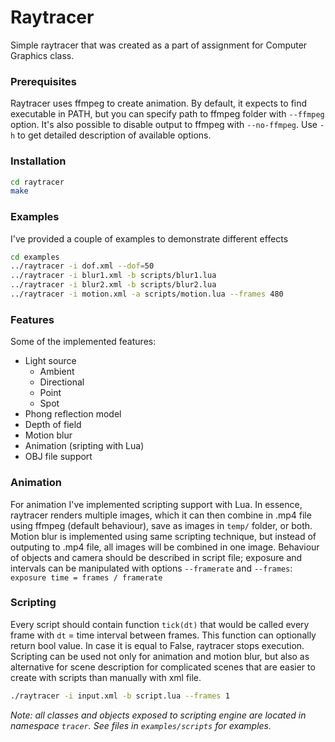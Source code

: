 # Raytracer
Simple raytracer that was created as a part of assignment for Computer Graphics class.

### Prerequisites
Raytracer uses ffmpeg to create animation. By default, it expects to find executable in PATH, but you can specify path to ffmpeg folder with `--ffmpeg` option. 
It's also possible to disable output to ffmpeg with `--no-ffmpeg`. Use `-h` to get detailed description of available options.

### Installation
```bash
cd raytracer
make
```

### Examples
I've provided a couple of examples to demonstrate different effects
```bash
cd examples
../raytracer -i dof.xml --dof=50
../raytracer -i blur1.xml -b scripts/blur1.lua
../raytracer -i blur2.xml -b scripts/blur2.lua
../raytracer -i motion.xml -a scripts/motion.lua --frames 480
```

### Features
Some of the implemented features:
* Light source
  * Ambient
  * Directional
  * Point
  * Spot
* Phong reflection model
* Depth of field
* Motion blur
* Animation (sripting with Lua)
* OBJ file support

### Animation
For animation I've implemented scripting support with Lua. In essence, raytracer
renders multiple images, which it can then combine in .mp4 file using ffmpeg
(default behaviour), save as images in `temp/` folder, or both.  
Motion blur is implemented using same scripting technique, but instead of outputing
to .mp4 file, all images will be combined in one image. Behaviour of objects
and camera should be described in script file; exposure and intervals
can be manipulated with options `--framerate` and `--frames`: 
`exposure time = frames / framerate`

### Scripting
Every script should contain function `tick(dt)` that would be called
every frame with `dt` = time interval between frames. This function can
optionally return bool value. In case it is equal to False, raytracer stops
execution. 
Scripting can be used not only for animation and motion blur, but
also as alternative for scene description for complicated scenes 
that are easier to create with scripts than manually with xml file.
```bash
./raytracer -i input.xml -b script.lua --frames 1
```
_Note: all classes and objects exposed to scripting engine are located in namespace `tracer`.
See files in `examples/scripts` for examples._

